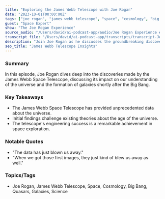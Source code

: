```yaml
---
title: "Exploring the James Webb Telescope with Joe Rogan"
date: "2023-10-01T00:00:00Z"
tags: ["joe rogan", "james webb telescope", "space", "cosmology", "big bang", "quasars", "galaxies", "science"]
guest: "Space Expert"
show: "The Joe Rogan Experience"
source_audio: "/Users/david/ai-podcast-app/audio/Joe Rogan Experience #2363 - David Kipping.mp3"
transcript_file: "/Users/david/ai-podcast-app/transcripts/transcript-Joe Rogan Experience #2363 - David Kipping-clip2m.txt"
description: "Join Joe Rogan as he discusses the groundbreaking discoveries of the James Webb Telescope and its implications on our understanding of the universe."
seo_title: "James Webb Telescope Insights"
---
```


### Summary
In this episode, Joe Rogan dives deep into the discoveries made by the James Webb Space Telescope, discussing its impact on our understanding of the universe and the formation of galaxies shortly after the Big Bang.

### Key Takeaways
- The James Webb Space Telescope has provided unprecedented data about the universe.
- Initial findings challenge existing theories about the age of the universe.
- The telescope's engineering success is a remarkable achievement in space exploration.

### Notable Quotes
- "The data has just blown us away."
- "When we got those first images, they just kind of blew us away as well."

### Topics/Tags
- Joe Rogan, James Webb Telescope, Space, Cosmology, Big Bang, Quasars, Galaxies, Science